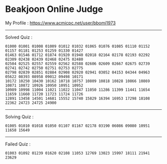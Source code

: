 # Beakjoon Online Judge

My Profile : https://www.acmicpc.net/user/bbomi1973

---

Solved Quiz : 
```
01000 01001 01008 01009 01012 01032 01065 01076 01085 01110 01152 01157 01181 01253 01259 01330 01427 
01463 01546 01712 01874 01920 01940 02018 02164 02178 02193 02292 02309 02438 02439 02468 02475 02480
02504 02525 02557 02559 02562 02588 02606 02609 02667 02675 02739 02741 02742 02750 02751 02753 02775
02798 02839 02851 02884 02908 02920 02941 03052 04153 04344 04963 05622 08393 08958 09012 09498 10171
10172 10250 10430 10162 10718 10757 10809 10818 10828 10866 10869 10871 10872 10926 10950 10951 10952
10989 10998 11004 11021 11022 11047 11050 11286 11399 11441 11654 11659 11660 11720 11723 11724 11726
12891 13458 14501 14681 15552 15740 15829 16394 16953 17298 18108 22362 24723 24725 24900
```

---

Solving Quiz :
```
01005 01010 01018 01050 01107 01167 02178 03190 06086 09080 10951 11658 15649
```

---

Failed Quiz :
```
01003 01092 01239 01620 02108 11053 12769 13023 15997 18111 21941 23629
```